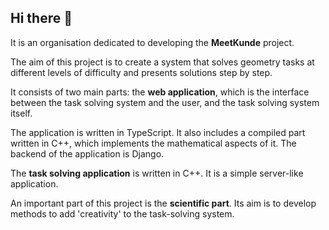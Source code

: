 ## Hi there 👋

It is an organisation dedicated to developing the **MeetKunde** project. 

The aim of this project is to create a system that solves geometry tasks at different levels of difficulty and presents solutions step by step.

It consists of two main parts: the **web application**, which is the interface between the task solving system and the user, and the task solving system itself.

The application is written in TypeScript. It also includes a compiled part written in C++, which implements the mathematical aspects of it. The backend of the application is Django.

The **task solving application** is written in C++. It is a simple server-like application.

An important part of this project is the **scientific part**. Its aim is to develop methods to add 'creativity' to the task-solving system.

